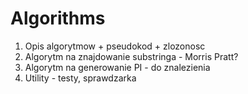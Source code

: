 # Algorithms

1. Opis algorytmow + pseudokod + zlozonosc
1. Algorytm na znajdowanie substringa - Morris Pratt?
2. Algorytm na generowanie PI - do znalezienia
3. Utility - testy, sprawdzarka

